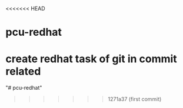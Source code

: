 <<<<<<< HEAD
# pcu-redhat
create redhat task of git in commit related
=======
"# pcu-redhat" 
>>>>>>> 1271a37 (first commit)
